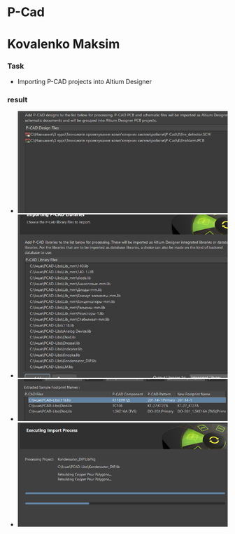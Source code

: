 # P-Cad
# Kovalenko Maksim

### Task

* Importing P-CAD projects into Altium Designer

### result

* ![result](Importing.png)
* ![result](Importing2.png)
* ![result](Importing3.png)
* ![result](Importing4.png)
